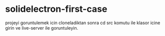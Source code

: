 # solidelectron-first-case
projeyi goruntulemek icin cloneladiktan sonra cd src komutu ile klasor icine girin ve live-server ile goruntuleyin.
